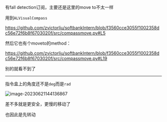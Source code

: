 有fall detection订阅，主要还是这里的move to不太一样

用到`ALVisualCompass`

https://github.com/zvictorliu/softbankIntern/blob/f3560cce3055f1002358dc56e72f6b8f6703020f/src/compassmove.py#L5

然后它也有个moveto的method：

https://github.com/zvictorliu/softbankIntern/blob/f3560cce3055f1002358dc56e72f6b8f6703020f/src/compassmove.py#L19

别的就看不到了

------

指令盒上的角度还不是`deg`而是`rad`

![image-20230621144136867](https://cdn.jsdelivr.net/gh/zvictorliu/typoraPics@main/img/image-20230621144136867.png)

差不多就是更安全，更慢的移动了

也因此是先转动